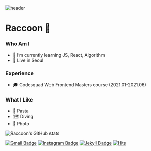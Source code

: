 <!--
**juddroid/juddroid** is a ✨ _special_ ✨ repository because its `README.md` (this file) appears on your GitHub profile.

Here are some ideas to get you started:

- 🔭 I’m currently working on ...
- 🌱 I’m currently learning ...
- 👯 I’m looking to collaborate on ...
- 🤔 I’m looking for help with ...
- 💬 Ask me about ...
- 📫 How to reach me: ...
- 😄 Pronouns: ...
- ⚡ Fun fact: ...
-->
![header](https://capsule-render.vercel.app/api?type=wave&color=auto&height=300&section=header&text=Raccoon&fontSize=90)


# Raccoon 🐾
### Who Am I
- 🌱 I’m currently learning JS, React, Algorithm
- 🌃 Live in Seoul

### Experience
- 🎓 Codesquad Web Frontend Masters course (2021.01-2021.06)

### What I Like
- 🍝 Pasta
- 🗺 Diving
- 📸 Photo


![Raccoon's GitHub stats](https://github-readme-stats.vercel.app/api?username=juddroid&show_icons=true&theme=omni)

[![Gmail Badge](https://img.shields.io/badge/Gmail-D14836?style=flat&logo=Gmail&logoColor=white)](mailto:nobllizdc@gmail.com)
[![Instagram Badge](http://img.shields.io/badge/Instagram-blueviolet?style=flat&logo=Instagram&logoColor=white)](https://www.instagram.com/juddroid_raccoon/)
[![Jekyll Badge](http://img.shields.io/badge/Blog-222?style=flat&logo=Jekyll&logoColor=white)](https://juddroid.github.io/)
[![Hits](https://hits.seeyoufarm.com/api/count/incr/badge.svg?url=https%3A%2F%2Fgithub.com%2Fjuddroid&count_bg=%2379C83D&title_bg=%23555555&icon=&icon_color=%23E7E7E7&title=hits&edge_flat=false)](https://raccoon-project-960db.web.app/)
